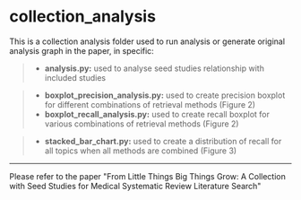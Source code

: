 # collection_analysis
This is a collection analysis folder used to run analysis or generate original analysis graph in the paper, in specific:

>- **analysis.py:** used to analyse seed studies relationship with included studies

>- **boxplot_precision_analysis.py:** used to create precision boxplot for different combinations of retrieval methods (Figure 2)
>- **boxplot_recall_analysis.py:** used to create recall boxplot for various combinations of retrieval methods (Figure 2)

>- **stacked_bar_chart.py:** used to create a distribution of recall for all topics when all methods are combined (Figure 3)


***

Please refer to the paper "From Little Things Big Things Grow: A Collection with Seed Studies for Medical Systematic Review Literature Search"
